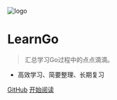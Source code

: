 <!-- _coverpage.md -->

![logo](https://gitee.com/QingHui/picGo-img-bed/raw/master/img/author.png)


# **LearnGo**

> 汇总学习Go过程中的点点滴滴。

- 高效学习、简要整理、长期复习


[GitHub](https://github.com/52lu)
[开始阅读](README.md)

<!-- 背景色 -->
<!--![color](#f0f0f0)-->
